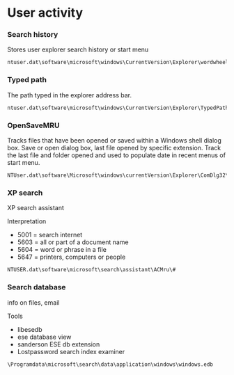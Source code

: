 # User activity

### Search history

Stores user explorer search history or start menu

```
ntuser.dat\software\microsoft\windows\CurrentVersion\Explorer\wordwheelQuery
```

### Typed path

The path typed in the explorer address bar.

```
ntuser.dat\software\microsoft\windows\CurrentVersion\Explorer\TypedPaths
```

### OpenSaveMRU

Tracks files that have been opened or saved within a Windows shell dialog box. Save or open dialog box, last file opened by specific extension. Track the last file and folder opened and used to populate date in recent menus of start menu.

```
NTUser.dat\software\Microsoft\windows\currentVersion\Explorer\ComDlg32\OpenSavePidlMru
```

### XP search

XP search assistant

Interpretation

* 5001 = search internet
* 5603 = all or part of a document name
* 5604 = word or phrase in a file
* 5647 = printers, computers or people

```
NTUSER.dat\software\microsoft\search\assistant\ACMru\#
```

### Search database

info on files, email

Tools

* libesedb
* ese database view
* sanderson ESE db extension
* Lostpassword search index examiner

```
\Programdata\microsoft\search\data\application\windows\windows.edb
```
